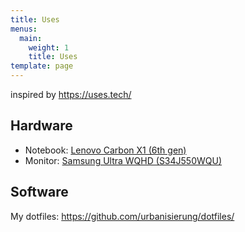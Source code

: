 ```yaml
---
title: Uses
menus:
  main:
    weight: 1
    title: Uses
template: page
---
```


inspired by https://uses.tech/

## Hardware

* Notebook: [Lenovo Carbon X1 (6th gen)](https://www.lenovo.com/us/en/laptops/thinkpad/thinkpad-x/ThinkPad-X1-Carbon-6th-Gen/p/22TP2TXX16G)
* Monitor: [Samsung Ultra WQHD (S34J550WQU)](https://www.samsung.com/de/monitors/wqhd-sj550/)

## Software

My dotfiles: https://github.com/urbanisierung/dotfiles/
